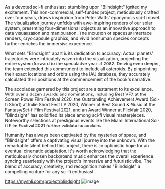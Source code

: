 As a devoted sci-fi enthusiast, stumbling upon "Blindsight" ignited my excitement. This non-commercial, self-funded project, meticulously crafted over four years, draws inspiration from Peter Watts' eponymous sci-fi novel. The visualization journey unfolds with awe-inspiring renders of our solar system, presenting four-dimensional objects as an innovative approach to data visualization and manipulation. The inclusion of spacesuit interface renders, cryo capsule graphics, and vivid nonhuman species concepts further enriches the immersive experience.

What sets "Blindsight" apart is its dedication to accuracy. Actual planets' trajectories were intricately woven into the visualization, projecting the entire system forward to the speculative year of 2082. Delving even deeper, the team extended this commitment to include all asteroids. By pinpointing their exact locations and orbits using the IAU database, they accurately calculated their positions at the commencement of the book's narrative.

The accolades garnered by this project are a testament to its excellence. With over a dozen awards and nominations, including Best VFX at the Screen Power Film Festival 2020, the Outstanding Achievement Award (Sci-fi Short) at Indie Short Fest LA 2020, Winner of Best Sound & Music at the Fantasy/Sci-fi Film Festival 2021, and an Award Winner at Flickfair 2020, "Blindsight" has solidified its place among sci-fi visual masterpieces. Noteworthy selections at prestigious events like the Miami International Sci-fi Film Festival 2021 further validate its acclaim.

Humanity has always been captivated by the mysteries of space, and "Blindsight" offers a captivating visual journey into the unknown. With the remarkable talent behind this project, there is an optimistic hope for an eventual cinematic adaptation. It's worth acknowledging that the meticulously chosen background music enhances the overall experience, syncing seamlessly with the project's immersive and futuristic vibe. The blend of accuracy, creativity, and recognition makes "Blindsight" a compelling venture for any sci-fi enthusiast.

https://myshli.com/project/blindsight
![image](https://github.com/gbenderiya/reflections/assets/143426706/38060bc4-194e-437e-a8c7-c8279e69b7f6)
